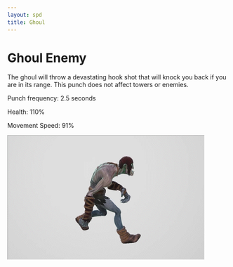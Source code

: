 ```yaml
---
layout: spd
title: Ghoul
---
```


# Ghoul Enemy

The ghoul will throw a devastating hook shot that will knock you back if you are in its range. This punch does not affect towers or enemies.

Punch frequency: 2.5 seconds

Health: 110%

Movement Speed: 91%

<img src="/assets/images/spd/enemy-ghoul.gif" width="449" height="283">
